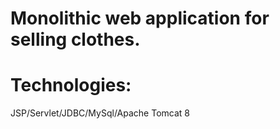 # Monolithic web application for selling clothes.
# Technologies:
JSP/Servlet/JDBC/MySql/Apache Tomcat 8
